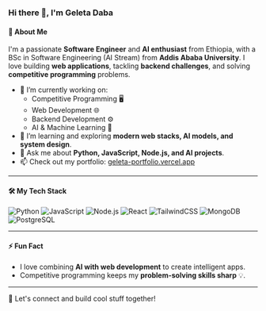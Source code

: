### Hi there 👋, I'm Geleta Daba

#### 🚀 About Me
I'm a passionate **Software Engineer** and **AI enthusiast** from Ethiopia, with a BSc in Software Engineering (AI Stream) from **Addis Ababa University**. I love building **web applications**, tackling **backend challenges**, and solving **competitive programming** problems.

- 🔭 I’m currently working on:
  - Competitive Programming 🖥️
  - Web Development 🌐
  - Backend Development ⚙️
  - AI & Machine Learning 🤖
- 🌱 I’m learning and exploring **modern web stacks, AI models, and system design**.  
- 💬 Ask me about **Python, JavaScript, Node.js, and AI projects**.  
- 📫 Check out my portfolio: [geleta-portfolio.vercel.app](https://geleta-portfolio.vercel.app/)  

---

#### 🛠️ My Tech Stack
![Python](https://img.shields.io/badge/Python-3776AB?style=for-the-badge&logo=python&logoColor=white)
![JavaScript](https://img.shields.io/badge/JavaScript-F7DF1E?style=for-the-badge&logo=javascript&logoColor=black)
![Node.js](https://img.shields.io/badge/Node.js-339933?style=for-the-badge&logo=nodedotjs&logoColor=white)
![React](https://img.shields.io/badge/React-61DAFB?style=for-the-badge&logo=react&logoColor=black)
![TailwindCSS](https://img.shields.io/badge/TailwindCSS-06B6D4?style=for-the-badge&logo=tailwind-css&logoColor=white)
![MongoDB](https://img.shields.io/badge/MongoDB-47A248?style=for-the-badge&logo=mongodb&logoColor=white)
![PostgreSQL](https://img.shields.io/badge/PostgreSQL-336791?style=for-the-badge&logo=postgresql&logoColor=white)

---

#### ⚡ Fun Fact
- I love combining **AI with web development** to create intelligent apps.  
- Competitive programming keeps my **problem-solving skills sharp** 💡.  

---

💬 Let's connect and build cool stuff together!
